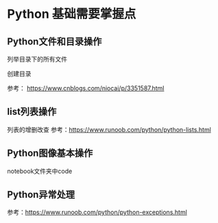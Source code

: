 # Python 基础需要掌握点

## Python文件和目录操作

列举目录下的所有文件

创建目录

参考： https://www.cnblogs.com/niocai/p/3351587.html

## list列表操作

列表的增删改查
参考：https://www.runoob.com/python/python-lists.html

## Python图像基本操作
notebook文件夹中code

## Python异常处理
参考：https://www.runoob.com/python/python-exceptions.html
